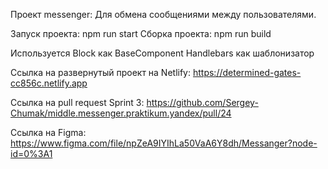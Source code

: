Проект messenger:
Для обмена сообщениями между пользователями.

Запуск проекта: npm run start
Сборка проекта: npm run build

Используется Block как BaseComponent
Handlebars как шаблонизатор

Ссылка на развернутый проект на Netlify: https://determined-gates-cc856c.netlify.app

Ссылка на pull request Sprint 3: https://github.com/Sergey-Chumak/middle.messenger.praktikum.yandex/pull/24

Ссылка на Figma:  https://www.figma.com/file/npZeA9IYIhLa50VaA6Y8dh/Messanger?node-id=0%3A1
